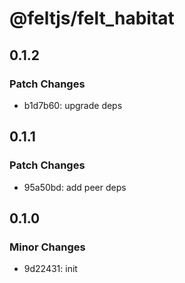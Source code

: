 # @feltjs/felt_habitat

## 0.1.2

### Patch Changes

- b1d7b60: upgrade deps

## 0.1.1

### Patch Changes

- 95a50bd: add peer deps

## 0.1.0

### Minor Changes

- 9d22431: init
